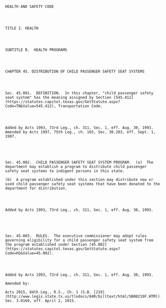 ﻿
    
    
    	
    					
    
    
    HEALTH AND SAFETY CODE
    
      
    
    
    TITLE 2. HEALTH
    
      
    
    
    SUBTITLE B.  HEALTH PROGRAMS
    
      
    
    
    CHAPTER 45. DISTRIBUTION OF CHILD PASSENGER SAFETY SEAT SYSTEMS
    
      
    
    
    Sec. 45.001.  DEFINITION.  In this chapter, "child passenger safety seat system" has the meaning assigned by Section [545.412](https://statutes.capitol.texas.gov/GetStatute.aspx?Code=TN&Value=545.412), Transportation Code.
    
    
    
    
    Added by Acts 1993, 73rd Leg., ch. 311, Sec. 1, eff. Aug. 30, 1993.  Amended by Acts 1997, 75th Leg., ch. 165, Sec. 30.203, eff. Sept. 1, 1997.
    
    
    
    
    
    Sec. 45.002.  CHILD PASSENGER SAFETY SEAT SYSTEM PROGRAM.  (a)  The department may establish a program to distribute child passenger safety seat systems to indigent persons in this state.
    
    (b)  A program established under this section may distribute new or used child passenger safety seat systems that have been donated to the department for distribution.
    
    
    
    
    Added by Acts 1993, 73rd Leg., ch. 311, Sec. 1, eff. Aug. 30, 1993.
    
    
    
    
    
    Sec. 45.003.  RULES.  The executive commissioner may adopt rules governing eligibility for a child passenger safety seat system from the program established under Section [45.002](https://statutes.capitol.texas.gov/GetStatute.aspx?Code=HS&Value=45.002).
    
    
    
    
    Added by Acts 1993, 73rd Leg., ch. 311, Sec. 1, eff. Aug. 30, 1993.
    
    Amended by: 
    
    Acts 2015, 84th Leg., R.S., Ch. 1 (S.B. [219](http://www.legis.state.tx.us/tlodocs/84R/billtext/html/SB00219F.HTM)), Sec. 3.0169, eff. April 2, 2015.
    
    
    
    
    				
